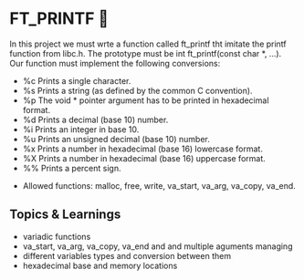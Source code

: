 # FT_PRINTF 🚀

In this project we must wrte a function called ft_printf tht imitate the printf function from libc.h. The prototype must be int ft_printf(const char *, ...).
Our function must implement the following conversions:
- %c Prints a single character.
- %s Prints a string (as defined by the common C convention).
- %p The void * pointer argument has to be printed in hexadecimal format.
- %d Prints a decimal (base 10) number.
- %i Prints an integer in base 10.
- %u Prints an unsigned decimal (base 10) number.
- %x Prints a number in hexadecimal (base 16) lowercase format.
- %X Prints a number in hexadecimal (base 16) uppercase format.
- %% Prints a percent sign.

* Allowed functions: malloc, free, write, va_start, va_arg, va_copy, va_end.

## Topics & Learnings
+ variadic functions
+ va_start, va_arg, va_copy, va_end and and multiple aguments managing
+ different variables types and conversion between them
+ hexadecimal base and memory locations
